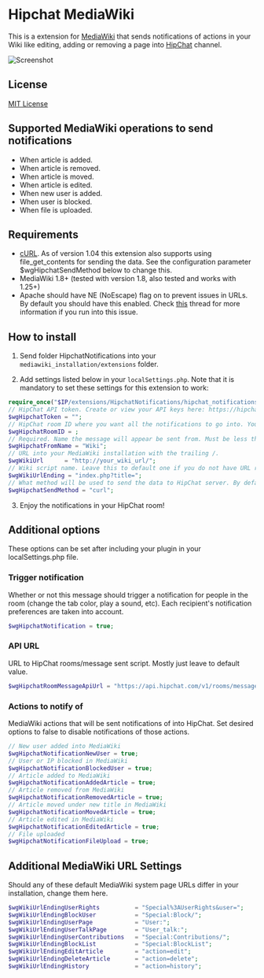 # Hipchat MediaWiki

This is a extension for [MediaWiki](https://www.mediawiki.org/wiki/MediaWiki) that sends notifications of actions in your Wiki like editing, adding or removing a page into [HipChat](https://www.hipchat.com/) channel.

![Screenshot](http://i.imgur.com/cIINiBm.jpg)

## License

[MIT License](http://en.wikipedia.org/wiki/MIT_License)

## Supported MediaWiki operations to send notifications

* When article is added.
* When article is removed.
* When article is moved.
* When article is edited.
* When new user is added.
* When user is blocked.
* When file is uploaded.

## Requirements

* [cURL](http://curl.haxx.se/). As of version 1.04 this extension also supports using file_get_contents for sending the data. See the configuration parameter $wgHipchatSendMethod below to change this.
* MediaWiki 1.8+ (tested with version 1.8, also tested and works with 1.25+)
* Apache should have NE (NoEscape) flag on to prevent issues in URLs. By default you should have this enabled. Check [this](https://github.com/kulttuuri/hipchat_mediawiki/issues/8) thread for more information if you run into this issue.

## How to install

1) Send folder HipchatNotifications into your `mediawiki_installation/extensions` folder.

2) Add settings listed below in your `localSettings.php`. Note that it is mandatory to set these settings for this extension to work:

```php
require_once("$IP/extensions/HipchatNotifications/hipchat_notifications.php");
// HipChat API token. Create or view your API keys here: https://hipchat.com/admin/api
$wgHipchatToken = "";
// HipChat room ID where you want all the notifications to go into. You can get the room ID by visiting (replace YOUR_AUTH_TOKEN in the end with your own API key): https://api.hipchat.com/v1/rooms/list?format=xml&auth_token=YOUR_AUTH_TOKEN
$wgHipchatRoomID = ;
// Required. Name the message will appear be sent from. Must be less than 15 characters long. May contain letters, numbers, -, _, and spaces.
$wgHipchatFromName = "Wiki";
// URL into your MediaWiki installation with the trailing /.
$wgWikiUrl		= "http://your_wiki_url/";
// Wiki script name. Leave this to default one if you do not have URL rewriting enabled.
$wgWikiUrlEnding = "index.php?title=";
// What method will be used to send the data to HipChat server. By default this is "curl" which only works if you have the curl extension enabled. This can be: "curl" or "file_get_contents". Default: "curl".
$wgHipchatSendMethod = "curl";
```

3) Enjoy the notifications in your HipChat room!
	
## Additional options

These options can be set after including your plugin in your localSettings.php file.

### Trigger notification

Whether or not this message should trigger a notification for people in the room (change the tab color, play a sound, etc). Each recipient's notification preferences are taken into account.

```php
$wgHipchatNotification = true;
```

### API URL

URL to HipChat rooms/message sent script. Mostly just leave to default value.

```php
$wgHipchatRoomMessageApiUrl = "https://api.hipchat.com/v1/rooms/message";
```

### Actions to notify of

MediaWiki actions that will be sent notifications of into HipChat. Set desired options to false to disable notifications of those actions.

```php
// New user added into MediaWiki
$wgHipchatNotificationNewUser = true;
// User or IP blocked in MediaWiki
$wgHipchatNotificationBlockedUser = true;
// Article added to MediaWiki
$wgHipchatNotificationAddedArticle = true;
// Article removed from MediaWiki
$wgHipchatNotificationRemovedArticle = true;
// Article moved under new title in MediaWiki
$wgHipchatNotificationMovedArticle = true;
// Article edited in MediaWiki
$wgHipchatNotificationEditedArticle = true;
// File uploaded
$wgHipchatNotificationFileUpload = true;
```
	
## Additional MediaWiki URL Settings

Should any of these default MediaWiki system page URLs differ in your installation, change them here.

```php
$wgWikiUrlEndingUserRights          = "Special%3AUserRights&user=";
$wgWikiUrlEndingBlockUser           = "Special:Block/";
$wgWikiUrlEndingUserPage            = "User:";
$wgWikiUrlEndingUserTalkPage        = "User_talk:";
$wgWikiUrlEndingUserContributions   = "Special:Contributions/";
$wgWikiUrlEndingBlockList           = "Special:BlockList";
$wgWikiUrlEndingEditArticle         = "action=edit";
$wgWikiUrlEndingDeleteArticle       = "action=delete";
$wgWikiUrlEndingHistory             = "action=history";
```
